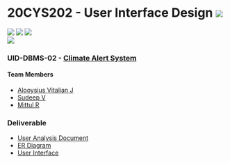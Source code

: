 # 20CYS202 - User Interface Design ![](https://img.shields.io/badge/-Live-green)
![](https://img.shields.io/badge/Batch-21CYS-lightgreen) ![](https://img.shields.io/badge/UG-blue) ![](https://img.shields.io/badge/Subject-UID-blue) <br/>
![](https://img.shields.io/badge/Category-BRIG-purple)

### UID-DBMS-02 - [Climate Alert System](https://vitalian2021.github.io/20CYS202-UID/Mini-Project)

#### Team Members
- [Alooysius Vitalian J]()
- [Sudeep V]()
- [Mittul R]()

### Deliverable 
- [User Analysis Document](UID-DBMS-02_UAD.pdf)
- [ER Diagram](UID-DBMS-02_ER_Diagram.png)
- [User Interface](UI/)


